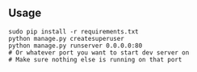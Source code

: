 Usage
-----

    sudo pip install -r requirements.txt
    python manage.py createsuperuser
    python manage.py runserver 0.0.0.0:80
    # Or whatever port you want to start dev server on
    # Make sure nothing else is running on that port
